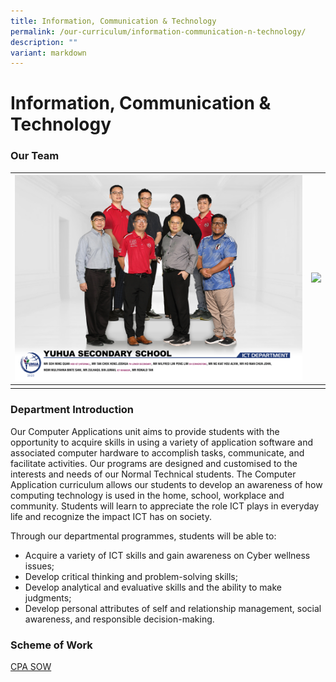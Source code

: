 ```yaml
---
title: Information, Communication & Technology
permalink: /our-curriculum/information-communication-n-technology/
description: ""
variant: markdown
---
```


# **Information, Communication & Technology**

### Our Team
|![](/images/2023%20images/ict%20department%20ver1.png)|![](/images/2023%20images/ict%20committee%20ver1.png)| 
| -------- | -------- | 
|    |      |




### Department Introduction

Our Computer Applications unit aims to provide students with the opportunity to acquire skills in using a variety of application software and associated computer hardware to accomplish tasks, communicate, and facilitate activities. Our programs are designed and customised to the interests and needs of our Normal Technical students. The Computer Application curriculum allows our students to develop an awareness of how computing technology is used in the home, school, workplace and community. Students will learn to appreciate the role ICT plays in everyday life and recognize the impact ICT has on society.  

Through our departmental programmes, students will be able to:

*   Acquire a variety of ICT skills and gain awareness on Cyber wellness issues;
*   Develop critical thinking and problem-solving skills;
*   Develop analytical and evaluative skills and the ability to make judgments;
*   Develop personal attributes of self and relationship management, social awareness, and responsible decision-making.

### Scheme of Work
[CPA SOW](https://yuhuasec.moe.edu.sg/qql/slot/u516/Scheme%20of%20work/2019%20CPA%20Scheme%20of%20Work.pdf)